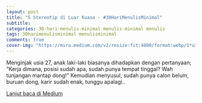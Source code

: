 ```yaml
---  
layout: post
title: "5 Stereotip di Luar Kuasa - #30HariMenulisMinimal"
subtitle: 
categories: 30-hari-menulis-minimal menulis-minimal menulis
tags: 30harimenulisminimal menulisminimal
comments: true
cover-img: "https://miro.medium.com/v2/resize:fit:4800/format:webp/1*u3DI543ntwJnH3tFV7XRmQ.png"
---
```


Menginjak usia 27, anak laki-laki biasanya dihadapkan dengan pertanyaan; “Kerja dimana, posisi sudah apa, sudah punya tempat tinggal? Wah tunjangan mantap dong!” Kemudian menyusul, sudah punya calon belum, buruan dong, karir sudah enak, tunggu apalagi..

[Lanjut baca di Medium](https://link.medium.com/c3ORIVRBvyb)
